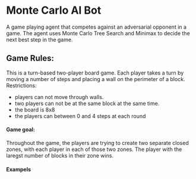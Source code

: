 # Monte Carlo AI Bot
A game playing agent that competes against an adversarial opponent in a game. The agent uses Monte Carlo Tree Search and Minimax to decide the next best step in the game.

## Game Rules:
This is a turn-based two-player board game. Each player takes a turn by moving a number of steps and placing a wall on the perimeter of a block. 
Restrictions:
- players can not move through walls.
- two players can not be at the same block at the same time.
- the board is 8x8
- the players can between 0 and 4 steps at each  round

#### Game goal:
Throughout the game, the players are trying to create two separate closed zones, with each player in each of those two zones. The player with the laregst number of blocks in their zone wins.

#### Exampels
